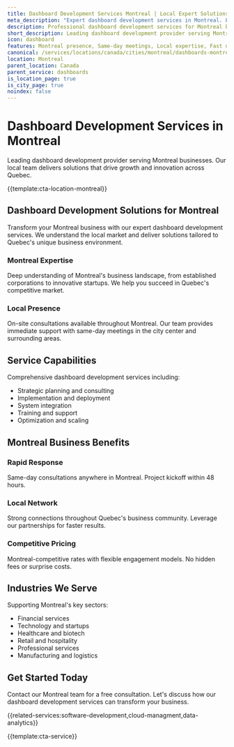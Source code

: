 ```yaml
---
title: Dashboard Development Services Montreal | Local Expert Solutions
meta_description: "Expert dashboard development services in Montreal. Local team, same-day consultations, proven results. Transform your business today."
description: Professional dashboard development services for Montreal businesses
short_description: Leading dashboard development provider serving Montreal and Quebec.
icon: dashboard
features: Montreal presence, Same-day meetings, Local expertise, Fast deployment, Competitive rates, Proven track record
canonical: /services/locations/canada/cities/montreal/dashboards-montreal.html
location: Montreal
parent_location: Canada
parent_service: dashboards
is_location_page: true
is_city_page: true
noindex: false
---
```


# Dashboard Development Services in Montreal

Leading dashboard development provider serving Montreal businesses. Our local team delivers solutions that drive growth and innovation across Quebec.

{{template:cta-location-montreal}}

## Dashboard Development Solutions for Montreal

Transform your Montreal business with our expert dashboard development services. We understand the local market and deliver solutions tailored to Quebec's unique business environment.

### Montreal Expertise

Deep understanding of Montreal's business landscape, from established corporations to innovative startups. We help you succeed in Quebec's competitive market.

### Local Presence

On-site consultations available throughout Montreal. Our team provides immediate support with same-day meetings in the city center and surrounding areas.

## Service Capabilities

Comprehensive dashboard development services including:
- Strategic planning and consulting
- Implementation and deployment
- System integration
- Training and support
- Optimization and scaling

## Montreal Business Benefits

### Rapid Response
Same-day consultations anywhere in Montreal. Project kickoff within 48 hours.

### Local Network
Strong connections throughout Quebec's business community. Leverage our partnerships for faster results.

### Competitive Pricing
Montreal-competitive rates with flexible engagement models. No hidden fees or surprise costs.

## Industries We Serve

Supporting Montreal's key sectors:
- Financial services
- Technology and startups
- Healthcare and biotech
- Retail and hospitality
- Professional services
- Manufacturing and logistics

## Get Started Today

Contact our Montreal team for a free consultation. Let's discuss how our dashboard development services can transform your business.

{{related-services:software-development,cloud-managment,data-analytics}}

{{template:cta-service}}
